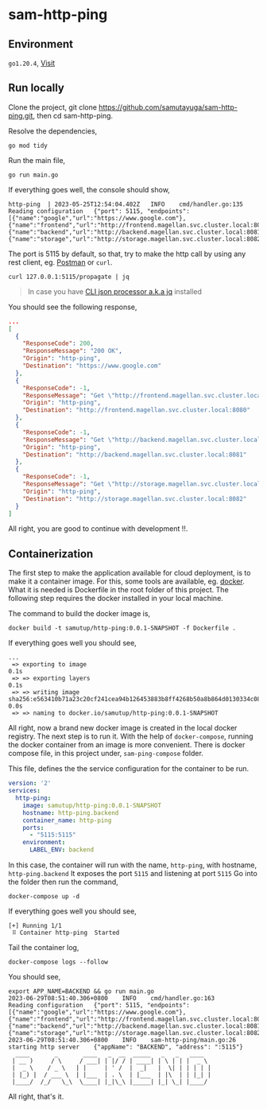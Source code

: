 # sam-http-ping

## Environment

`go1.20.4`, [Visit](https://go.dev/dl/)

## Run locally

Clone the project, git clone https://github.com/samutayuga/sam-http-ping.git, then cd sam-http-ping.

Resolve the dependencies,

```shell
go mod tidy
```

Run the main file,

```shell
go run main.go
```

If everything goes well, the console should show,

```text
http-ping  | 2023-05-25T12:54:04.402Z   INFO    cmd/handler.go:135      Reading configuration   {"port": 5115, "endpoints": [{"name":"google","url":"https://www.google.com"},{"name":"frontend","url":"http://frontend.magellan.svc.cluster.local:8080"},{"name":"backend","url":"http://backend.magellan.svc.cluster.local:8081"},{"name":"storage","url":"http://storage.magellan.svc.cluster.local:8082"}]}
```

The port is 5115 by default, so that, try to make the http call by using any rest client, eg. [Postman](https://www.postman.com/downloads/) or `curl`.


```shell
curl 127.0.0.1:5115/propagate | jq
```
>In case you have [CLI json processor a.k.a jq](https://stedolan.github.io/jq/) installed

You should see the following response,

```json
...
[
  {
    "ResponseCode": 200,
    "ResponseMessage": "200 OK",
    "Origin": "http-ping",
    "Destination": "https://www.google.com"
  },
  {
    "ResponseCode": -1,
    "ResponseMessage": "Get \"http://frontend.magellan.svc.cluster.local:8080\": dial tcp: lookup frontend.magellan.svc.cluster.local: Try again",
    "Origin": "http-ping",
    "Destination": "http://frontend.magellan.svc.cluster.local:8080"
  },
  {
    "ResponseCode": -1,
    "ResponseMessage": "Get \"http://backend.magellan.svc.cluster.local:8081\": dial tcp: lookup backend.magellan.svc.cluster.local: Try again",
    "Origin": "http-ping",
    "Destination": "http://backend.magellan.svc.cluster.local:8081"
  },
  {
    "ResponseCode": -1,
    "ResponseMessage": "Get \"http://storage.magellan.svc.cluster.local:8082\": dial tcp: lookup storage.magellan.svc.cluster.local: Try again",
    "Origin": "http-ping",
    "Destination": "http://storage.magellan.svc.cluster.local:8082"
  }
]
```

All right, you are good to continue with development !!.

## Containerization
The first step to make the application available for cloud deployment, is to make it a container image. For this, some tools are available, eg. [docker](https://www.docker.com/). What it is needed is Dockerfile in the root folder of this project. The following step requires the docker installed in your local machine.

The command to build the docker image is,

```shell
docker build -t samutup/http-ping:0.0.1-SNAPSHOT -f Dockerfile .
```
If everything goes well you should see,

```text
...
 => exporting to image                                                                                                      0.1s
 => => exporting layers                                                                                                     0.1s
 => => writing image sha256:e563410b71a23c20cf241cea94b126453883b8ff4268b50a8b864d0130334c08                                0.0s
 => => naming to docker.io/samutup/http-ping:0.0.1-SNAPSHOT 
```

All right, now a brand new docker image is created in the local docker registry. 
The next step is to run it. With the help of `docker-compose`, 
running the docker container from an image is more convenient. 
There is docker compose file, in this project under, `sam-ping-compose` folder.

This file, defines the the service configuration for the container to be run.

```yaml
version: '2'
services:
  http-ping:
    image: samutup/http-ping:0.0.1-SNAPSHOT
    hostname: http-ping.backend
    container_name: http-ping
    ports:
      - "5115:5115"
    environment:
      LABEL_ENV: backend
```
In this case, the container will run with the name, `http-ping`, with hostname, `http-ping.backend`
It exposes the port `5115` and listening at port `5115`
Go into the folder then run the command,

```shell
docker-compose up -d
```
If everything goes well you should see,

```text
[+] Running 1/1
 ⠿ Container http-ping  Started 
```

Tail the container log,

```shell
docker-compose logs --follow
```

You should see,

```text
export APP_NAME=BACKEND && go run main.go
2023-06-29T08:51:40.306+0800    INFO    cmd/handler.go:163      Reading configuration   {"port": 5115, "endpoints": [{"name":"google","url":"https://www.google.com"},{"name":"frontend","url":"http://frontend.magellan.svc.cluster.local:8080/ping"},{"name":"backend","url":"http://backend.magellan.svc.cluster.local:8081/ping"},{"name":"storage","url":"http://storage.magellan.svc.cluster.local:8082/ping"}]}
2023-06-29T08:51:40.306+0800    INFO    sam-http-ping/main.go:26        starting http server    {"appName": "BACKEND", "address": ":5115"}
  ____       _       ____   _  __  _____   _   _   ____
 | __ )     / \     / ___| | |/ / | ____| | \ | | |  _ \
 |  _ \    / _ \   | |     | ' /  |  _|   |  \| | | | | |
 | |_) |  / ___ \  | |___  | . \  | |___  | |\  | | |_| |
 |____/  /_/   \_\  \____| |_|\_\ |_____| |_| \_| |____/
```

All right, that's it.









